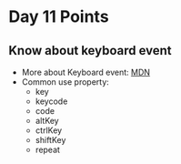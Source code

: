 # Day 11 Points

## Know about keyboard event

+ More about Keyboard event: [MDN](https://developer.mozilla.org/zh-TW/docs/Web/API/KeyboardEvent)
+ Common use property:
  + key
  + keycode
  + code
  + altKey
  + ctrlKey
  + shiftKey
  + repeat
